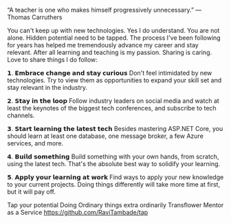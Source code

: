 
“A teacher is one who makes himself progressively unnecessary.”
— Thomas Carruthers

You can't keep up with new technologies. Yes I do understand. You are not alone. Hidden potential need to be tapped. The process I've been following for years has helped me tremendously advance my career and stay relevant. After all learning and teaching is my passion. Sharing is caring. Love to share things I do follow:

𝟭. 𝗘𝗺𝗯𝗿𝗮𝗰𝗲 𝗰𝗵𝗮𝗻𝗴𝗲 𝗮𝗻𝗱 𝘀𝘁𝗮𝘆 𝗰𝘂𝗿𝗶𝗼𝘂𝘀
Don't feel intimidated by new technologies. Try to view them as opportunities to expand your skill set and stay relevant in the industry.

𝟮. 𝗦𝘁𝗮𝘆 𝗶𝗻 𝘁𝗵𝗲 𝗹𝗼𝗼𝗽
Follow industry leaders on social media and watch at least the keynotes of the biggest tech conferences, and subscribe to tech channels.

𝟯. 𝗦𝘁𝗮𝗿𝘁 𝗹𝗲𝗮𝗿𝗻𝗶𝗻𝗴 𝘁𝗵𝗲 𝗹𝗮𝘁𝗲𝘀𝘁 𝘁𝗲𝗰𝗵
Besides mastering ASP.NET Core, you should learn at least one database, one message broker, a few Azure services, and more.

𝟰. 𝗕𝘂𝗶𝗹𝗱 𝘀𝗼𝗺𝗲𝘁𝗵𝗶𝗻𝗴
Build something with your own hands, from scratch, using the latest tech. That's the absolute best way to solidify your learning.

𝟱. 𝗔𝗽𝗽𝗹𝘆 𝘆𝗼𝘂𝗿 𝗹𝗲𝗮𝗿𝗻𝗶𝗻𝗴 𝗮𝘁 𝘄𝗼𝗿𝗸
Find ways to apply your new knowledge to your current projects. Doing things differently will take more time at first, but it will pay off.

Tap your potential
Doing Ordinary things extra ordinarily
Transflower
Mentor as a Service
https://github.com/RaviTambade/tap